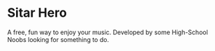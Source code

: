 # Sitar Hero #

A free, fun way to enjoy your music. Developed by some High-School Noobs looking for something to do.

